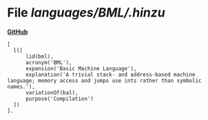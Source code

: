 # File _languages/BML/.hinzu_
**[GitHub](https://github.com/softlang/yas/blob/master/languages/BML/.hinzu)**
```
[
  l([
      lid(bml),      
      acronym('BML'),
      expansion('Basic Machine Language'),
      explanation('A trivial stack- and address-based machine language; memory access and jumps use ints rather than symbolic names.'),
      variationOf(bal),
      purpose('Compilation')
  ])
].
```
